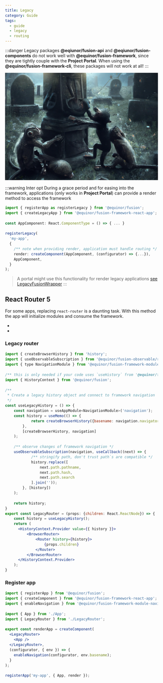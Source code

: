 ```yaml
---
title: Legacy
category: Guide
tags:
  - guide
  - legacy
  - routing
---
```


:::danger Legacy packages
__@eqiunor/fusion-api__ and __@eqiunor/fusion-components__ do not work well with __@equinor/fusion-framework__, since they are tightly couple with the __Project Portal__.
When using the __@equinor/fusion-framework-cli__, these packages will not work at all!
:::

![Legacy](./legacy.png)

:::warning Inter opt
During a grace period and for easing into the framework, applications (only works in __Project Portal__) can provide a render method to access the framework

```ts
import { registerApp as registerLegacy } from '@equinor/fusion';
import { createLegacyApp } from '@equinor/fusion-framework-react-app';

const AppComponent: React.ComponentType = () => { ... }

registerLegacy(
  'my-app', 
  {
    /** note when providing render, application must handle routing */
    render: createComponent(AppComponent, (configurator) => {...}),
    AppComponent,
  }
);
```
> A portal might use this functionality for render legacy applications [see LegacyFusionWrapper](https://github.com/equinor/fusion-framework/blob/main/packages/react/legacy-interopt/src/components/LegacyFusionWrapper.tsx)
:::


## React Router 5

For some apps, replacing `react-router` is a daunting task. 
With this method the app will initialize modules and consume the framework.

- <ModuleBadge module="react/app" />
- <ModuleBadge module="modules/navigation" />

### Legacy router
```jsx
import { createBrowserHistory } from 'history';
import { useObservableSubscription } from '@equinor/fusion-observable/react';
import { type NavigationModule } from '@equinor/fusion-framework-module-navigation';

/** this is only needed if your code uses `useHistory` from '@equinor/fusion'  */
import { HistoryContext } from '@equinor/fusion';

/**
 * Create a legacy history object and connect to framework navigation 
 */ 
const useLegacyHistory = () => {
    const navigation = useAppModule<NavigationModule>('navigation');
    const history = useMemo(() => {
            return createBrowserHistory({basename: navigation.navigator.basename});
        }, 
        [createBrowserHistory, navigation]
    );

    /** observe changes of framework navigation */
    useObservableSubscription(navigation, useCallback((next) => {
            /** stringify path, don't trust path`s are compatible */
            history.replace([
                next.path.pathname, 
                next.path.hash, 
                next.path.search
            ].join(''));
        }, [history])
    );

    return history;
}
export const LegacyRouter = (props: {children: React.ReactNode}) => {
    const history = useLegacyHistory();
    return (
      <HistoryContext.Provider value={{ history }}>
          <BrowserRouter>
              <Router history={history}>
                  {props.children}
              </Router>
          </BrowserRouter>
      </HistoryContext.Provider>
    );
} 
```

### Register app
```jsx
import { registerApp } from '@equinor/fusion';
import { createComponent } from '@equinor/fusion-framework-react-app';
import { enableNavigation } from '@equinor/fusion-framework-module-navigation';

import { App } from './App';
import { LegacyRouter } from './LegacyRouter';

export const renderApp = createComponent(
  <LegacyRouter>
    <App />
  </LegacyRouter>, 
  (configurator, { env }) => {
    enableNavigation(configurator, env.basename);
  }
);

registerApp('my-app', { App, render });
```
